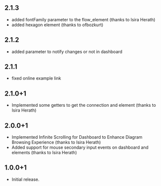 ## 2.1.3
* added fontFamily parameter to the flow_element (thanks to Isira Herath)
* added hexagon element (thanks to ofbozkurt)

## 2.1.2
* added parameter to notify changes or not in dashboard

## 2.1.1
* fixed online example link

## 2.1.0+1
*  Implemented some getters to get the connection and element (thanks to Isira Herath)

## 2.0.0+1
* Implemented Infinite Scrolling for Dashboard to Enhance Diagram Browsing Experience (thanks to Isira Herath)
* Added support for mouse secondary input events on dashboard and elements (thanks to Isira Herath)

## 1.0.0+1

* Initial release.

